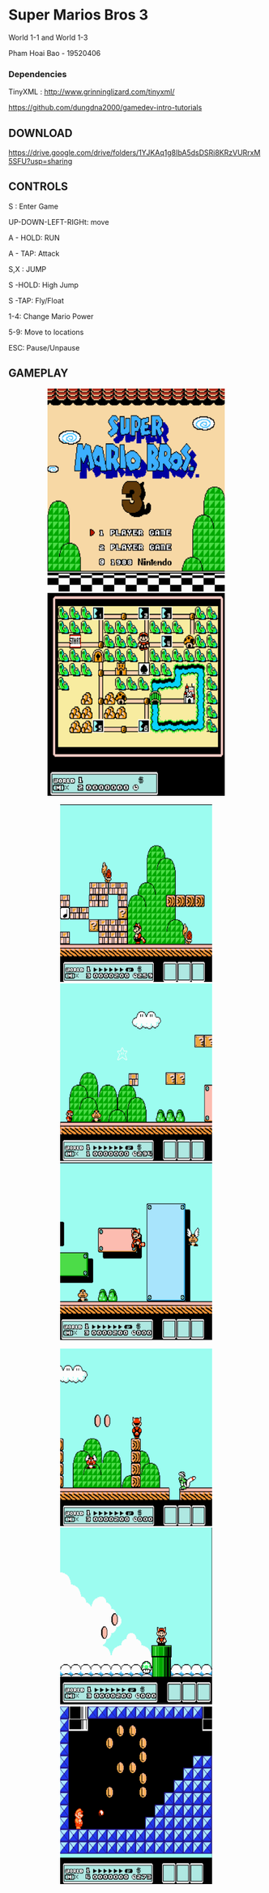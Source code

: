 # Super Marios Bros 3

World 1-1 and World 1-3  

Pham Hoai Bao - 19520406

### Dependencies

TinyXML : http://www.grinninglizard.com/tinyxml/

https://github.com/dungdna2000/gamedev-intro-tutorials


## DOWNLOAD

https://drive.google.com/drive/folders/1YJKAq1g8IbA5dsDSRi8KRzVURrxM5SFU?usp=sharing

## CONTROLS

S : Enter Game


UP-DOWN-LEFT-RIGHt: move

A - HOLD: RUN

A - TAP: Attack

S,X : JUMP

S -HOLD: High Jump

S -TAP: Fly/Float


1-4: Change Mario Power

5-9: Move to locations

ESC: Pause/Unpause

## GAMEPLAY

  <p align="center">
   <img src="Saved Pictures/intro.png" height = "400" width="350"> <img src="Saved Pictures/select.png"  height = "400" width="350">
   </p>


 <p align="center">
   <img src="Saved Pictures/mario0.png" height = "350" width="300"> <img src="Saved Pictures/mario1.png" height = "350" width="300"">  <img src="Saved Pictures/mario2.png" height = "350" width="300">
  </p>
   
 

  
     
 <p align="center">
   <img src="Saved Pictures/mario3.png" height = "350" width="300"> <img src="Saved Pictures/mario4.png" height = "350" width="300"> <img src="Saved Pictures/mario5.png" height = "350" width="300">
  </p>
